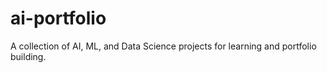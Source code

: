 # ai-portfolio
A collection of AI, ML, and Data Science projects for learning and portfolio building.

